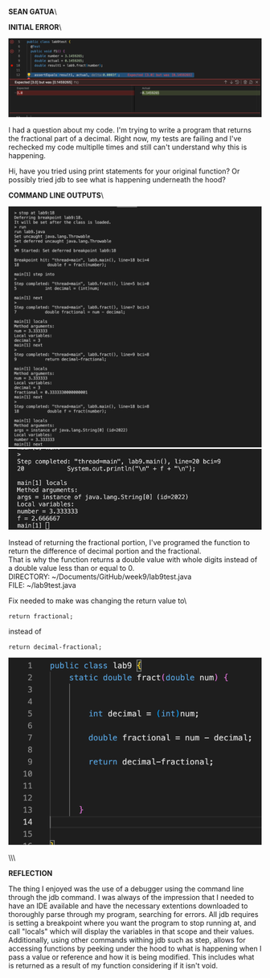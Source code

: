 **SEAN GATUA**\

**INITIAL ERROR**\

![Image](lab9bugsymptoms.png)

I had a question about my code. I'm trying to write a program that returns the fractional part of a decimal. Right now, my tests are failing and I've rechecked my code multiplle times and still can't understand why this is happening.

Hi, have you tried using print statements for your original function? Or possibly tried jdb to see what is happening underneath the hood?

**COMMAND LINE OUTPUTS**\


![Image](lab9Error1.png)
![Image](lab9Error2.png)


Instead of returning the fractional portion, I've programed the function to return the difference of decimal portion and the fractional.\
That is why the function returns a double value with whole digits instead of a double value less than or equal to 0.\
DIRECTORY: ~/Documents/GitHub/week9/lab9test.java\
FILE: ~/lab9test.java

Fix needed to make was changing the return value to\

    return fractional;
    
  instead of
  
    return decimal-fractional;

![Image](lab9testPreFix.png)

\\\\\


**REFLECTION**

The thing I enjoyed was the use of a debugger using the command line through the jdb <filename> command. I was always of the impression that I needed to have an IDE available and have the necessary extentions downloaded to thoroughly parse through my program, searching for errors. All jdb requires is setting a breakpoint where you want the program to stop running at, and call "locals" which will display the variables in that scope and their values. Additionally, using other commands withing jdb such as step, allows for accessing functions by peeking under the hood to what is happening when I pass a value or reference and how it is being modified. This includes what is returned as a result of my function considering if it isn't void.




